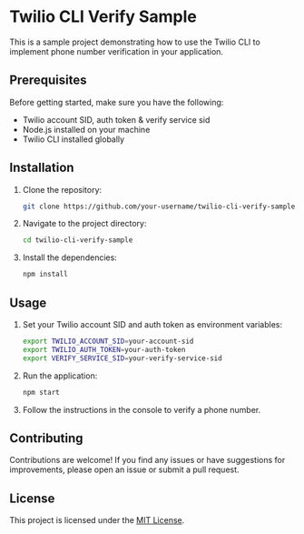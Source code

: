 # Twilio CLI Verify Sample

This is a sample project demonstrating how to use the Twilio CLI to implement phone number verification in your application.

## Prerequisites

Before getting started, make sure you have the following:

- Twilio account SID, auth token & verify service sid
- Node.js installed on your machine
- Twilio CLI installed globally

## Installation

1. Clone the repository:

    ```bash
    git clone https://github.com/your-username/twilio-cli-verify-sample.git
    ```

2. Navigate to the project directory:

    ```bash
    cd twilio-cli-verify-sample
    ```

3. Install the dependencies:

    ```bash
    npm install
    ```

## Usage

1. Set your Twilio account SID and auth token as environment variables:

    ```bash
    export TWILIO_ACCOUNT_SID=your-account-sid
    export TWILIO_AUTH_TOKEN=your-auth-token
    export VERIFY_SERVICE_SID=your-verify-service-sid
    ```

2. Run the application:

    ```bash
    npm start
    ```

3. Follow the instructions in the console to verify a phone number.

## Contributing

Contributions are welcome! If you find any issues or have suggestions for improvements, please open an issue or submit a pull request.

## License

This project is licensed under the [MIT License](LICENSE).
